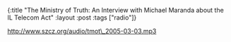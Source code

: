 {:title "The Ministry of Truth: An Interview with Michael Maranda about the IL Telecom Act"
:layout :post
:tags  ["radio"]}

<http://www.szcz.org/audio/tmot\_2005-03-03.mp3>

